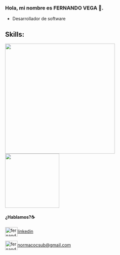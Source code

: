 ### Hola, mi nombre es FERNANDO VEGA 👋.

- Desarrollador de software


<h2>Skills: </h2>

 <img  width="355px" src="https://skillicons.dev/icons?i=git,angular,js,ts,nextjs,react,jest,cs,mysql" >
 <img  width="175px" src="https://skillicons.dev/icons?i=nodejs,mysql,py,docker,dotnet" >


#### ¿Hablamos?☕️


<p align="left">

<a href="https://www.linkedin.com/in/fernando-vega-dev/" target="blank"><img align="center" src="https://skillicons.dev/icons?i=linkedin" alt="fernando jose vega duarte" height="30" width="40" />linkedin</a>


<a href="mailto:normacocsub@gmail.com " target="blank"><img align="center" src="https://skillicons.dev/icons?i=gmail" alt="fernando jose vega duarte" height="30" width="40" />normacocsub@gmail.com</a>
</p>



<!--
**normacocsub/normacocsub** is a ✨ _special_ ✨ repository because its `README.md` (this file) appears on your GitHub profile.

Here are some ideas to get you started:

- 🔭 I’m currently working on ...
- 🌱 I’m currently learning ...
- 👯 I’m looking to collaborate on ...
- 🤔 I’m looking for help with ...
- 💬 Ask me about ...
- 📫 How to reach me: ...
- 😄 Pronouns: ...
- ⚡ Fun fact: ...
-->
